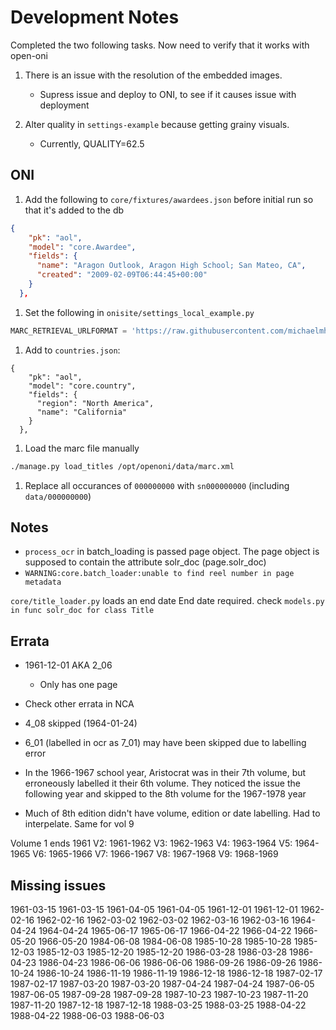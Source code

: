 # Development Notes

Completed the two following tasks. Now need to verify that it works with open-oni

1. There is an issue with the resolution of the embedded images. 
    - Supress issue and deploy to ONI, to see if it causes issue with deployment

2. Alter quality in `settings-example` because getting grainy visuals.
    - Currently, QUALITY=62.5



## ONI

1. Add the following to `core/fixtures/awardees.json` before initial run so that it's added to the db
```json
{
    "pk": "aol",
    "model": "core.Awardee",
    "fields": {
      "name": "Aragon Outlook, Aragon High School; San Mateo, CA",
      "created": "2009-02-09T06:44:45+00:00"
    }
  },
```
1. Set the following in `onisite/settings_local_example.py`

```python
MARC_RETRIEVAL_URLFORMAT = 'https://raw.githubusercontent.com/michaelmherrera/marcs/main/%s/marc.xml'
```

1. Add to `countries.json`:

```
{
    "pk": "aol", 
    "model": "core.country", 
    "fields": {
      "region": "North America", 
      "name": "California"
    }
  }, 
```

1. Load the marc file manually
```bash
./manage.py load_titles /opt/openoni/data/marc.xml

```

1. Replace all occurances of `000000000` with `sn000000000` (including `data/000000000`)

## Notes

- `process_ocr` in batch_loading is passed page object. The page object is supposed to contain the attribute solr_doc (page.solr_doc)
- `WARNING:core.batch_loader:unable to find reel number in page metadata`

`core/title_loader.py` loads an end date
End date required. check `models.py in func solr_doc for class Title`

## Errata

- 1961-12-01 AKA 2_06
  - Only has one page
- Check other errata in NCA
- 4_08 skipped (1964-01-24)
- 6_01 (labelled in ocr as 7_01) may have been skipped due to labelling error

- In the 1966-1967 school year, Aristocrat was in their 7th volume, but erroneously labelled it their 6th volume. They noticed the issue the following year and skipped to the 8th volume for the 1967-1978 year

- Much of 8th edition didn't have volume, edition or date labelling. Had to interpelate. Same for vol 9


Volume 1 ends 1961
V2: 1961-1962
V3: 1962-1963
V4: 1963-1964
V5: 1964-1965
V6: 1965-1966
V7: 1966-1967
V8: 1967-1968
V9: 1968-1969

## Missing issues

1961-03-15 1961-03-15
1961-04-05 1961-04-05
1961-12-01 1961-12-01
1962-02-16 1962-02-16
1962-03-02 1962-03-02
1962-03-16 1962-03-16
1964-04-24 1964-04-24
1965-06-17 1965-06-17
1966-04-22 1966-04-22
1966-05-20 1966-05-20
1984-06-08 1984-06-08 
1985-10-28 1985-10-28
1985-12-03 1985-12-03
1985-12-20 1985-12-20
1986-03-28 1986-03-28
1986-04-23 1986-04-23
1986-06-06 1986-06-06
1986-09-26 1986-09-26
1986-10-24 1986-10-24
1986-11-19 1986-11-19
1986-12-18 1986-12-18
1987-02-17 1987-02-17
1987-03-20 1987-03-20
1987-04-24 1987-04-24
1987-06-05 1987-06-05
1987-09-28 1987-09-28
1987-10-23 1987-10-23
1987-11-20 1987-11-20
1987-12-18 1987-12-18
1988-03-25 1988-03-25
1988-04-22 1988-04-22
1988-06-03 1988-06-03